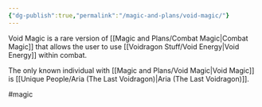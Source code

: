 ```yaml
---
{"dg-publish":true,"permalink":"/magic-and-plans/void-magic/"}
---
```


Void Magic is a rare version of [[Magic and Plans/Combat Magic\|Combat Magic]] that allows the user to use [[Voidragon Stuff/Void Energy\|Void Energy]] within combat.

The only known individual with [[Magic and Plans/Void Magic\|Void Magic]] is [[Unique People/Aria (The Last Voidragon)\|Aria (The Last Voidragon)]].

#magic 